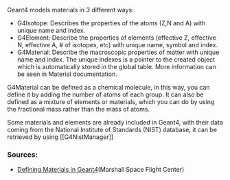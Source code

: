 Geant4 models materials in 3 different ways:
- G4Isotope: Describes the properties of the atoms (Z,N and A) with unique name and index.
- G4Element: Describe the properties of elements (effective Z, effective N, effective A, # of isotopes, etc) with unique name, symbol and index. 
- G4Material: Describe the macroscopic properties of matter with unique name and index.
The unique indexes is a pointer to the created object which is automatically stored in the global table. More information can be seen in Material documentation. 

G4Material can be defined as a chemical molecule, in this way, you can define it by adding the number of atoms of each group. It can also be defined as a mixture of elements or materials, which you can do by using the fractional mass rather than the mass of atoms. 

Some materials and elements are already included in Geant4, with their data coming from the National Institute of Standards (NIST) database, it can be retrieved by using [[G4NistManager]]

### Sources:
- [Defining Materials in Geant4](http://geant4-resources.com/Geant4Tutorials/G4tutorial_files/006_G4MaterialTutorial_dbrandt.pdf)(Marshall Space Flight Center)